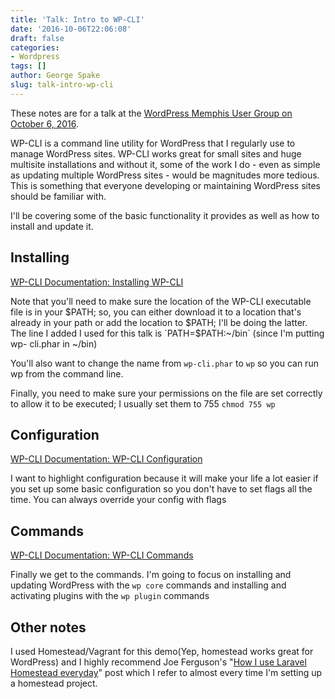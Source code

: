 ```yaml
---
title: 'Talk: Intro to WP-CLI'
date: '2016-10-06T22:06:08'
draft: false
categories:
- Wordpress
tags: []
author: George Spake
slug: talk-intro-wp-cli
---
```


These notes are for a talk at the [WordPress Memphis User Group on October 6,
2016](https://www.meetup.com/WordPress-Memphis/events/233387109/).

WP-CLI is a command line utility for WordPress that I regularly use to manage
WordPress sites. WP-CLI works great for small sites and huge multisite
installations and without it, some of the work I do - even as simple as
updating multiple WordPress sites - would be magnitudes more tedious. This is
something that everyone developing or maintaining WordPress sites should be
familiar with.

I'll be covering some of the basic functionality it provides as well as how to
install and update it.

## Installing

[WP-CLI Documentation: Installing WP-CLI](http://wp-cli.org/#installing)

Note that you'll need to make sure the location of the WP-CLI executable file
is in your $PATH; so, you can either download it to a location that's already
in your path or add the location to $PATH; I'll be doing the latter. The line
I added I used for this talk is `PATH=$PATH:~/bin` (since I'm putting wp-
cli.phar in ~/bin)

You'll also want to change the name from `wp-cli.phar` to `wp` so you can run
wp from the command line.

Finally, you need to make sure your permissions on the file are set correctly
to allow it to be executed; I usually set them to 755 `chmod 755 wp`

## Configuration

[WP-CLI Documentation: WP-CLI Configuration](http://wp-cli.org/config/)

I want to highlight configuration because it will make your life a lot easier
if you set up some basic configuration so you don't have to set flags all the
time. You can always override your config with flags

## Commands

[WP-CLI Documentation: WP-CLI Commands](http://wp-cli.org/commands/)

Finally we get to the commands. I'm going to focus on installing and updating
WordPress with the `wp core` commands and installing and activating plugins
with the `wp plugin` commands

## Other notes

I used Homestead/Vagrant for this demo(Yep, homestead works great for
WordPress) and I highly recommend Joe Ferguson's "[How I use Laravel Homestead
everyday](https://www.joeferguson.me/how-i-use-laravel-homestead-everyday/)"
post which I refer to almost every time I'm setting up a homestead project.
